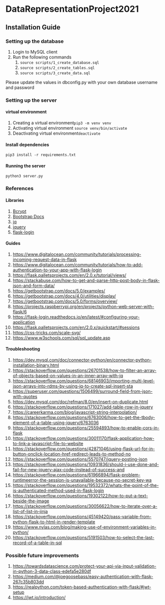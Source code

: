 # DataRepresentationProject2021

## Installation Guide

### Setting up the database
1. Login to MySQL client
2. Run the following commands 
   1. `source scripts/1_create_database.sql`
   2. `source scripts/2_create_tables.sql`
   3. `source scripts/3_create_data.sql`

Please update the values in dbconfig.py with your own database username and password

### Setting up the server

#### virtual environment
1. Creating a virtual environment`pip3 -m venv venv`
2. Activating virtual environment `source venv/bin/activate`
3. Deactivating virtual environment`deactivate`

#### Install dependencies
`pip3 install -r requirements.txt`

#### Running the server
`python3 server.py`

### References

#### Libraries
1. [Bcrypt](https://zetcode.com/python/bcrypt/)
2. [Bootstrap Docs](https://getbootstrap.com/docs/5.1/getting-started/introduction/)
3. [jq](https://shapeshed.com/jq-json/)
4. [jquery](https://code.jquery.com/)
5. [flask-login](https://flask-login.readthedocs.io/en/latest/#configuring-your-application)

#### Guides
1. https://www.digitalocean.com/community/tutorials/processing-incoming-request-data-in-flask
2. https://www.digitalocean.com/community/tutorials/how-to-add-authentication-to-your-app-with-flask-login
3. https://flask.palletsprojects.com/en/2.0.x/tutorial/views/
4. https://stackabuse.com/how-to-get-and-parse-http-post-body-in-flask-json-and-form-data/
5. https://getbootstrap.com/docs/5.0/examples/
6. https://getbootstrap.com/docs/4.0/utilities/display/
7. https://getbootstrap.com/docs/5.0/forms/overview/
8. https://projects.raspberrypi.org/en/projects/python-web-server-with-flask/6
9. https://flask-login.readthedocs.io/en/latest/#configuring-your-application
10. https://flask.palletsprojects.com/en/2.0.x/quickstart/#sessions
11. https://css-tricks.com/scale-svg/
12. https://www.w3schools.com/sql/sql_update.asp

#### Troubleshooting
1. https://dev.mysql.com/doc/connector-python/en/connector-python-installation-binary.html
2. https://stackoverflow.com/questions/26701538/how-to-filter-an-array-of-objects-based-on-values-in-an-inner-array-with-jq
3. https://stackoverflow.com/questions/68146903/importing-multi-level-json-arrays-into-rdms-by-using-jq-to-create-sql-insert-sta
4. https://superuser.com/questions/1506499/surround-field-from-json-with-quotes
5. https://dev.mysql.com/doc/refman/8.0/en/insert-on-duplicate.html
6. https://stackoverflow.com/questions/171027/add-table-row-in-jquery
7. https://careerkarma.com/blog/javascript-string-interpolation/
8. https://stackoverflow.com/questions/6763006/how-to-get-the-tbody-element-of-a-table-using-jquery/6763036
9. https://stackoverflow.com/questions/25594893/how-to-enable-cors-in-flask
10. https://stackoverflow.com/questions/30011170/flask-application-how-to-link-a-javascript-file-to-website
11. https://stackoverflow.com/questions/42871046/using-flask-url-for-in-button-onclick-location-href-redirect-leads-to-method-no
12. https://stackoverflow.com/questions/5570747/jquery-posting-json
13. https://stackoverflow.com/questions/10931836/should-i-use-done-and-fail-for-new-jquery-ajax-code-instead-of-success-and
14. https://stackoverflow.com/questions/61966894/flask-problem-runtimeerror-the-session-is-unavailable-because-no-secret-key-wa
15. https://stackoverflow.com/questions/19532372/whats-the-point-of-the-is-authenticated-method-used-in-flask-login
16. https://stackoverflow.com/questions/19302122/how-to-put-a-text-beside-the-image
17. https://stackoverflow.com/questions/30056622/how-to-iterate-over-a-list-of-list-in-jinja
18. https://stackoverflow.com/questions/45149420/pass-variable-from-python-flask-to-html-in-render-template
19. https://www.nylas.com/blog/making-use-of-environment-variables-in-python/
20. https://stackoverflow.com/questions/5191503/how-to-select-the-last-record-of-a-table-in-sql

### Possible future improvements
1. https://towardsdatascience.com/protect-your-api-via-input-validation-in-python-3-data-class-edefa5e280df
2. https://medium.com/@joegoosebass/easy-authentication-with-flask-267c35b803dd
3. https://realpython.com/token-based-authentication-with-flask/#jwt-setup
4. https://jwt.io/introduction/
